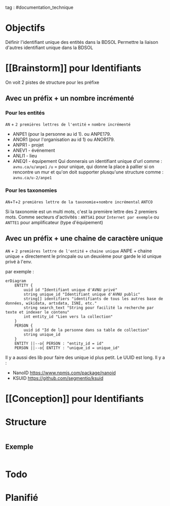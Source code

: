 tag : #documentation_technique 

# Objectifs
Définir l'identifiant unique des entités dans la BDSOL
Permettre la liaison d'autres identifiant unique dans la BDSOL

# [[Brainstorm]] pour Identifiants

On voit 2 pistes de structure pour les préfixe

## Avec un préfix + un nombre incrémenté

### Pour les entités
`AN` + `2 premières lettres de l'entité` + `nombre incrémenté`
- ANPE1 (pour la personne au id 1). ou ANPE179.
- ANOR1 (pour l'organisation au id 1) ou ANOR179.
- ANPR1 - projet
- ANEV1 - événement
- ANLI1 - lieu
- ANEQ1 - équipement
Qui donnerais un identifiant unique d'url comme :
`avnu.ca/u/anpe1` `/u` = pour unique, qui donne la place à pallier si on rencontre un mur et qu'on doit supporter plusqu'une structure comme :  `avnu.ca/u-2/anpe1`
### Pour les taxonomies
`AN`+`T`+`2 premières lettre de la taxonomie`+`nombre incrémental`
`ANTCO`

Si la taxonomie est un multi mots, c'est la première lettre des 2 premiers mots. Comme secteurs d'activités : 
`ANTSA1` pour `Internet par exemple` ou `ANTTE1` pour amplificateur (type d'équipement)
## Avec un préfix + une chaine de caractère unique
`AN` + `2 premières lettre de l'entité` + `chaine unique`
ANPE + chaine unique + directement le princpale ou un deuxième pour garde le id unique privé à l'env.

par exemple :
```mermaid
erDiagram
    ENTITY {
        uuid id "Identifiant unique d'AVNU privé"
        string unique_id "Identifiant unique d'AVNU public"
        string[] identifiers "identifiants de tous les autres base de données, wikidata, artsdata, ISNI, etc."
        string search_text "String pour facilité la recherche par texte et indexer le contenu"
        int entity_id "Lien vers la collection"
    }
    PERSON {
        uuid id "Id de la personne dans sa table de collection"
        string unique_id
    }
    ENTITY ||--o{ PERSON : "entity_id = id"
    PERSON ||--o{ ENTITY : "unique_id = unique_id"
```

Il y a aussi des lib pour faire des unique id plus petit. Le UUID est long.
Il y a :
- NanoID https://www.npmjs.com/package/nanoid
- KSUID https://github.com/segmentio/ksuid

# [[Conception]] pour Identifiants


# Structure

```javascript

```

## Exemple

```javascript

```


# Todo


# Planifié
